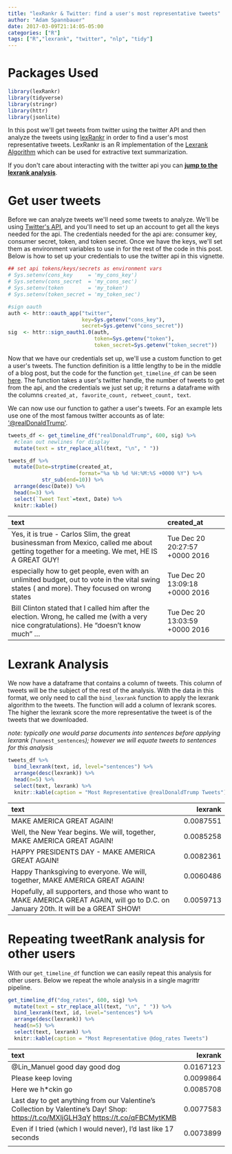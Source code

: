 ```yaml
---
title: "lexRankr & Twitter: find a user's most representative tweets"
author: "Adam Spannbauer"
date: 2017-03-09T21:14:05-05:00
categories: ["R"]
tags: ["R","lexrank", "twitter", "nlp", "tidy"]
---
```


# Packages Used

```r
library(lexRankr)
library(tidyverse)
library(stringr)
library(httr)
library(jsonlite)
```

In this post we'll get tweets from twitter using the twitter API and then analyze the tweets using [lexRankr](https://github.com/AdamSpannbauer/lexRankr) in order to find a user's most representative tweets.  LexRankr is an R implementation of the [Lexrank Algorithm](https://www.cs.cmu.edu/afs/cs/project/jair/pub/volume22/erkan04a-html/erkan04a.html) which can be used for extractive text summarization.  

If you don't care about interacting with the twitter api you can **[jump to the lexrank analysis](#lexrank-analysis)**.
  
# Get user tweets
  
Before we can analyze tweets we'll need some tweets to analyze.  We'll be using [Twitter's API](https://dev.twitter.com/overview/api), and you'll need to set up an account to get all the keys needed for the api.  The credentials needed for the api are: consumer key, consumer secret, token, and token secret. 
Once we have the keys, we'll set them as environment variables to use in for the rest of the code in this post.  Below is how to set up your credentials to use the twitter api in this vignette.

```r
## set api tokens/keys/secrets as environment vars
# Sys.setenv(cons_key     = 'my_cons_key')
# Sys.setenv(cons_secret  = 'my_cons_sec')
# Sys.setenv(token        = 'my_token')
# Sys.setenv(token_secret = 'my_token_sec')

#sign oauth
auth <- httr::oauth_app("twitter",
                        key=Sys.getenv("cons_key"),
                        secret=Sys.getenv("cons_secret"))
sig  <- httr::sign_oauth1.0(auth, 
                            token=Sys.getenv("token"), 
                            token_secret=Sys.getenv("token_secret"))
```

Now that we have our credentials set up, we'll use a custom function to get a user's tweets.  The function definition is a little lengthy to be in the middle of a blog post, but the code for the function `get_timeline_df` can be seen [here](https://gist.github.com/AdamSpannbauer/a5f0bf7f815fca7035828466911cacf9).  The function takes a user's twitter handle, the number of tweets to get from the api, and the credentials we just set up; it returns a dataframe with the columns `created_at, favorite_count, retweet_count, text`.

We can now use our function to gather a user's tweets.  For an example lets use one of the most famous twitter accounts as of late: ['@realDonaldTrump'](https://twitter.com/realDonaldTrump). 
```r
tweets_df <- get_timeline_df("realDonaldTrump", 600, sig) %>% 
  #clean out newlines for display
  mutate(text = str_replace_all(text, "\n", " "))

tweets_df %>% 
  mutate(Date=strptime(created_at, 
                       format="%a %b %d %H:%M:%S +0000 %Y") %>% 
           str_sub(end=10)) %>% 
  arrange(desc(Date)) %>% 
  head(n=3) %>% 
  select(`Tweet Text`=text, Date) %>% 
  knitr::kable()
```

<table>
<thead>
<tr class="header">
<th style="text-align: left;">text</th>
<th style="text-align: left;">created_at</th>
</tr>
</thead>
<tbody>
<tr class="odd">
<td style="text-align: left;">Yes, it is true - Carlos Slim, the great businessman from Mexico, called me about getting together for a meeting. We met, HE IS A GREAT GUY!</td>
<td style="text-align: left;">Tue Dec 20 20:27:57 +0000 2016</td>
</tr>
<tr class="even">
<td style="text-align: left;">especially how to get people, even with an unlimited budget, out to vote in the vital swing states ( and more). They focused on wrong states</td>
<td style="text-align: left;">Tue Dec 20 13:09:18 +0000 2016</td>
</tr>
<tr class="odd">
<td style="text-align: left;">Bill Clinton stated that I called him after the election. Wrong, he called me (with a very nice congratulations). He “doesn’t know much” …</td>
<td style="text-align: left;">Tue Dec 20 13:03:59 +0000 2016</td>
</tr>
</tbody>
</table>

# Lexrank Analysis

We now have a dataframe that contains a column of tweets.  This column of tweets will be the subject of the rest of the analysis.  With the data in this format, we only need to call the `bind_lexrank` function to apply the lexrank algorithm to the tweets.  The function will add a column of lexrank scores.  The higher the lexrank score the more representative the tweet is of the tweets that we downloaded.

*note: typically one would parse documents into sentences before applying lexrank (*`?unnest_sentences`*); however we will equate tweets to sentences for this analysis*
  
```r
tweets_df %>% 
  bind_lexrank(text, id, level="sentences") %>% 
  arrange(desc(lexrank)) %>% 
  head(n=5) %>% 
  select(text, lexrank) %>% 
  knitr::kable(caption = "Most Representative @realDonaldTrump Tweets")
```

<table>
<thead>
<tr class="header">
<th style="text-align: left;">text</th>
<th style="text-align: right;">lexrank</th>
</tr>
</thead>
<tbody>
<tr class="odd">
<td style="text-align: left;">MAKE AMERICA GREAT AGAIN!</td>
<td style="text-align: right;">0.0087551</td>
</tr>
<tr class="even">
<td style="text-align: left;">Well, the New Year begins. We will, together, MAKE AMERICA GREAT AGAIN!</td>
<td style="text-align: right;">0.0085258</td>
</tr>
<tr class="odd">
<td style="text-align: left;">HAPPY PRESIDENTS DAY - MAKE AMERICA GREAT AGAIN!</td>
<td style="text-align: right;">0.0082361</td>
</tr>
<tr class="even">
<td style="text-align: left;">Happy Thanksgiving to everyone. We will, together, MAKE AMERICA GREAT AGAIN!</td>
<td style="text-align: right;">0.0060486</td>
</tr>
<tr class="odd">
<td style="text-align: left;">Hopefully, all supporters, and those who want to MAKE AMERICA GREAT AGAIN, will go to D.C. on January 20th. It will be a GREAT SHOW!</td>
<td style="text-align: right;">0.0059713</td>
</tr>
</tbody>
</table>

# Repeating tweetRank analysis for other users

With our `get_timeline_df` function we can easily repeat this analysis for other users.  Below we repeat the whole analysis in a single magrittr pipeline.

```r
get_timeline_df("dog_rates", 600, sig) %>% 
  mutate(text = str_replace_all(text, "\n", " ")) %>% 
  bind_lexrank(text, id, level="sentences") %>% 
  arrange(desc(lexrank)) %>% 
  head(n=5) %>% 
  select(text, lexrank) %>% 
  knitr::kable(caption = "Most Representative @dog_rates Tweets")
```

<table>
<thead>
<tr class="header">
<th style="text-align: left;">text</th>
<th style="text-align: right;">lexrank</th>
</tr>
</thead>
<tbody>
<tr class="odd">
<td style="text-align: left;"><span class="citation" data-cites="Lin_Manuel">@Lin_Manuel</span> good day good dog</td>
<td style="text-align: right;">0.0167123</td>
</tr>
<tr class="even">
<td style="text-align: left;">Please keep loving</td>
<td style="text-align: right;">0.0099864</td>
</tr>
<tr class="odd">
<td style="text-align: left;">Here we h*ckin go</td>
<td style="text-align: right;">0.0085708</td>
</tr>
<tr class="even">
<td style="text-align: left;">Last day to get anything from our Valentine’s Collection by Valentine’s Day! Shop: <a href="https://t.co/MXljGLH3qY" class="uri">https://t.co/MXljGLH3qY</a> <a href="https://t.co/qFBCMytKMB" class="uri">https://t.co/qFBCMytKMB</a></td>
<td style="text-align: right;">0.0077583</td>
</tr>
<tr class="odd">
<td style="text-align: left;">Even if I tried (which I would never), I’d last like 17 seconds</td>
<td style="text-align: right;">0.0073899</td>
</tr>
<tr class="even">
<td style="text-align: left;"></td>
<td style="text-align: right;"></td>
</tr>
</tbody>
</table>
